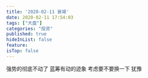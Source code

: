 ```yaml
---
title: '2020-02-11 衰竭'
date: 2020-02-11 17:54:03
tags: ["大盘"]
categories: "投资"
published: true
hideInList: false
feature: 
isTop: false
---
```

强势的彻底不动了
蓝筹有动的迹象
考虑要不要换一下
犹豫
<!-- more -->
